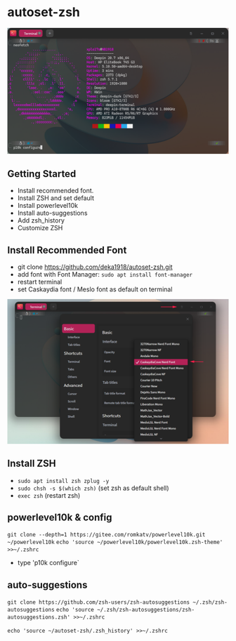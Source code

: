 # autoset-zsh

![cover](https://github.com/deka1918/autoset-zsh/blob/main/image/p10k.png?raw=true)

## Getting Started

- Install recommended font.
- Install ZSH and set default
- Install powerlevel10k
- Install auto-suggestions
- Add zsh_history
- Customize ZSH 

## Install Recommended Font

- git clone https://github.com/deka1918/autoset-zsh.git 
- add font with Font Manager: `sudo apt install font-manager`
- restart terminal
- set Caskaydia font / Meslo font as default on terminal


![image](https://raw.githubusercontent.com/deka1918/autoset-zsh/main/image/dp.png)

## Install ZSH

- `sudo apt install zsh zplug -y`
- `sudo chsh -s $(which zsh)` (set zsh as default shell)
- `exec zsh` (restart zsh)

## powerlevel10k & config

`git clone --depth=1 https://gitee.com/romkatv/powerlevel10k.git ~/powerlevel10k`
`echo 'source ~/powerlevel10k/powerlevel10k.zsh-theme' >>~/.zshrc`

- type 'p10k configure`


## auto-suggestions

`git clone https://github.com/zsh-users/zsh-autosuggestions ~/.zsh/zsh-autosuggestions`
`echo 'source ~/.zsh/zsh-autosuggestions/zsh-autosuggestions.zsh' >>~/.zshrc`

`echo 'source ~/autoset-zsh/.zsh_history' >>~/.zshrc`

